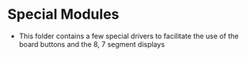 # Special Modules
- This folder contains a few special drivers to facilitate the use of the board buttons and the 8, 7 segment displays